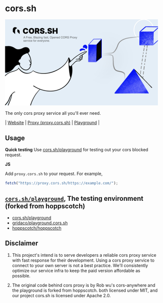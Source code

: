 # cors.sh

![cors.sh](./branding/artwork_cors.sh.jpg)

The only cors proxy service all you'll ever need.

| [Website](https://cors.sh) | [Proxy (proxy.cors.sh)](https://proxy.cors.sh) | [Playground](https://cors.sh/playground) |

## Usage

**Quick testing**
Use [cors.sh/playground](https://cors.sh/playground) for testing out your cors blocked request.

**JS**

Add `proxy.cors.sh` to your request. For example,

```js
fetch("https://proxy.cors.sh/https://example.com/");
```

## [`cors.sh/playground`](https://cors.sh/playground), The testing environment (forked from hoppscotch)

- [cors.sh/playground](https://cors.sh/playground)
- [gridaco/playground.cors.sh](https://github.com/gridaco/playground.cors.sh)
- [hoppscotch/hoppscotch](https://github.com/hoppscotch/hoppscotch)

## Disclaimer

1. This project's intend is to serve developers a reliable cors proxy service with fast response for their development.
   Using a cors proxy service to connect to your own server is not a best practice.
   We'll consistently optimize our service infra to keep the paid version affordable as possible.

2. The original code behind cors proxy is by Rob wu's cors-anywhere and the playground is forked from hoppscotch. both licensed under MIT, and our project cors.sh is licensed under Apache 2.0.
